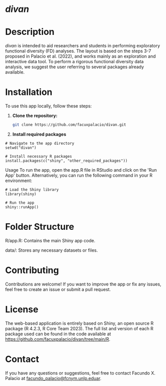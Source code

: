 # ***divan*** 

# Description
*divan* is intended to aid researchers and students in performing exploratory functional diversity (FD) analyses. The layout is based on the steps 3-7 proposed in Palacio et al. (2022), and works mainly as an exploration and interactive data tool. To perform a rigorous functional diversity data analysis, we suggest the user referring to several packages already available.

# Installation
To use this app locally, follow these steps:

1. **Clone the repository:**
   ```bash
   git clone https://github.com/facuxpalacio/divan.git


2. **Install required packages**
```
# Navigate to the app directory
setwd("divan")

# Install necessary R packages
install.packages(c("shiny", "other_required_packages"))
```

Usage
To run the app, open the app.R file in RStudio and click on the 'Run App' button. Alternatively, you can run the following command in your R environment:

```
# Load the Shiny library
library(shiny)

# Run the app
shiny::runApp()
```

# Folder Structure
R/app.R: Contains the main Shiny app code.

data/: Stores any necessary datasets or files.

# Contributing
Contributions are welcome! If you want to improve the app or fix any issues, feel free to create an issue or submit a pull request.

# License
The web-based application is entirely based on Shiny, an open source R package (R 4.2.3, R Core Team 2023). The full list and version of each R package used can be found in the code available at https://github.com/facuxpalacio/divan/tree/main/R. 

# Contact
If you have any questions or suggestions, feel free to contact Facundo X. Palacio at facundo_palacio@fcnym.unlp.eduar.


